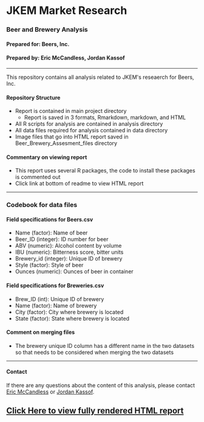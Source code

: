 # JKEM Market Research
### Beer and Brewery Analysis
#### Prepared for: Beers, Inc.
#### Prepared by: Eric McCandless, Jordan Kassof  

***

This repository contains all analysis related to JKEM's reseaerch for Beers, Inc.  

#### Repository Structure  

- Report is contained in main project directory
    - Report is saved in 3 formats, Rmarkdown, markdown, and HTML
- All R scripts for analysis are contained in analysis directory
- All data files required for analysis contained in data directory
- Image files that go into HTML report saved in Beer_Brewery_Assesment_files directory

#### Commentary on viewing report

- This report uses several R packages, the code to install these packages is commented out
- Click link at bottom of readme to view HTML report

***

### Codebook for data files

#### Field specifications for Beers.csv
- Name (factor): Name of beer
- Beer_ID (integer): ID number for beer
- ABV (numeric): Alcohol content by volume
- IBU (numeric): Bitterness score, bitter units
- Brewery_id (integer): Unique ID of brewery
- Style (factor): Style of beer
- Ounces (numeric): Ounces of beer in container

#### Field specifications for Breweries.csv
- Brew_ID (int): Unique ID of brewery
- Name (factor): Name of brewery
- City (factor): City where brewery is located
- State (factor): State where brewery is located

#### Comment on merging files
- The brewery unique ID column has a different name in the two datasets so that needs to be considered when merging the two datasets

***

#### Contact

If there are any questions about the content of this analysis, please contact [Eric McCandless](mailto:emccandless@smu.edu) or [Jordan Kassof](jkassof@smu.edu).

## [Click Here to view fully rendered HTML report](http://htmlpreview.github.io/?https://github.com/emccandlesssmu/Beer_Brewery_Assessment/blob/master/Beer_Brewery_Assessment.html)
